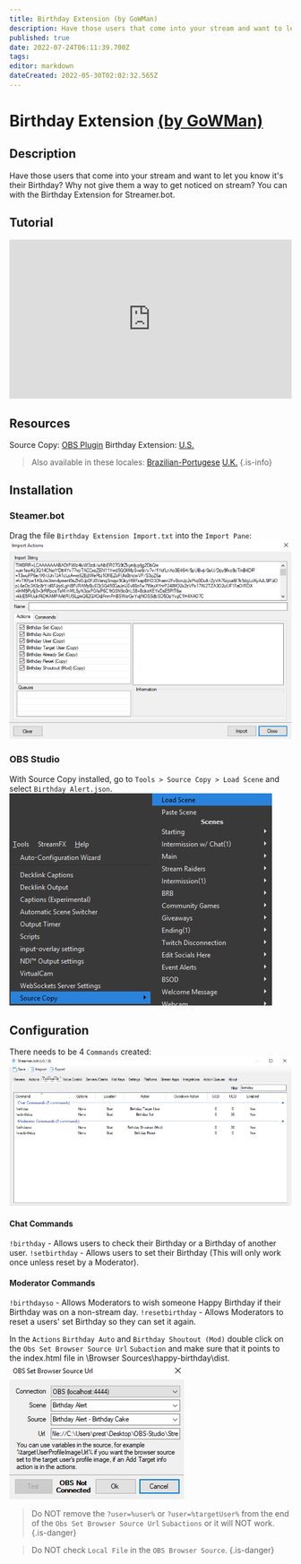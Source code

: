 ```yaml
---
title: Birthday Extension (by GoWMan)
description: Have those users that come into your stream and want to let you know it's their Birthday?  Why not give them a way to get noticed on stream?  You can with the Birthday Extension for Streamer.bot.
published: true
date: 2022-07-24T06:11:39.700Z
tags: 
editor: markdown
dateCreated: 2022-05-30T02:02:32.565Z
---
```


# Birthday Extension [(by GoWMan)](https://www.twitch.tv/gowman)

## Description
Have those users that come into your stream and want to let you know it's their Birthday?  Why not give them a way to get noticed on stream?  You can with the Birthday Extension for Streamer.bot.
## Tutorial
<iframe src="https://www.youtube.com/embed/aFEKQJjMpV8" title="YouTube video player" frameborder="0" allow="accelerometer; autoplay; clipboard-write; encrypted-media; gyroscope; picture-in-picture; fullscreen" allow fullscreen style="border: none; max-width: 100%; width: 100%; aspect-ratio: 16/9;"></iframe>

## Resources
Source Copy:  [OBS Plugin](https://obsproject.com/forum/resources/source-copy.1261/)
Birthday Extension:  [U.S.](/assets/birthday-extension/files/birthday.rar)
>Also available in these locales:
>[Brazilian-Portugese](/assets/birthday-extension/files/birthdaybz-pt.rar)
>[U.K.](/assets/birthday-extension/files/birthdayuk.rar)
{.is-info}

## Installation

### Steamer.bot
Drag the file `Birthday Extension Import.txt` into the `Import Pane`:
![birthday-extension-import](/assets/birthday-extension/images/birthday-extension-import.png)

### OBS Studio
With Source Copy installed, go to `Tools > Source Copy > Load Scene` and select `Birthday Alert.json`.
![birthday-extension-source-copy](/assets/birthday-extension/images/birthday-extension-source-copy.png)

## Configuration
There needs to be 4 `Commands` created:
![birthday-extension-commands](/assets/birthday-extension/images/birthday-extension-commands.png)
#### Chat Commands
`!birthday` - Allows users to check their Birthday or a Birthday of another user.
`!setbirthday` - Allows users to set their Birthday (This will only work once unless reset by a Moderator).
#### Moderator Commands
`!birthdayso` - Allows Moderators to wish someone Happy Birthday if their Birthday was on a non-stream day.
`!resetbirthday` - Allows Moderators to reset a users' set Birthday so they can set it again.

In the `Actions` `Birthday Auto` and `Birthday Shoutout (Mod)` double click on the `Obs Set Browser Source Url` `Subaction` and make sure that it points to the index.html file in \Browser Sources\happy-birthday\dist.
![birthday-extension-set-browser-source-url](/assets/birthday-extension/images/birthday-extension-set-browser-source-url.png)

>Do NOT remove the `?user=%user%` or `?user=%targetUser%` from the end of the `Obs Set Browser Source Url` `Subactions` or it will NOT work.
{.is-danger}

>Do NOT check `Local File` in the `OBS Browser Source`.
{.is-danger}
